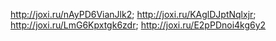 http://joxi.ru/nAyPD6VianJlk2; http://joxi.ru/KAglDJptNqlxjr;
http://joxi.ru/LmG6Kpxtgk6zdr; http://joxi.ru/E2pPDnoi4kg6y2
